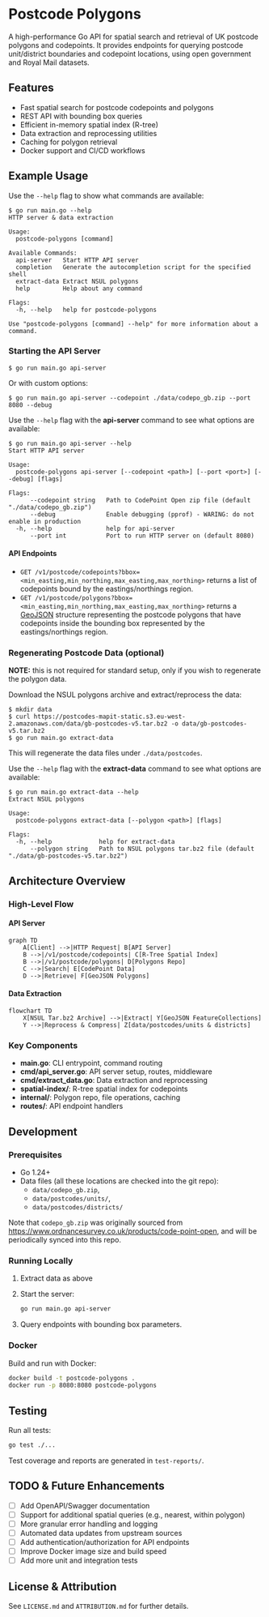 # Postcode Polygons

A high-performance Go API for spatial search and retrieval of UK postcode polygons and codepoints. It provides endpoints for querying postcode unit/district boundaries and codepoint locations, using open government and Royal Mail datasets.

## Features

-   Fast spatial search for postcode codepoints and polygons
-   REST API with bounding box queries
-   Efficient in-memory spatial index (R-tree)
-   Data extraction and reprocessing utilities
-   Caching for polygon retrieval
-   Docker support and CI/CD workflows

## Example Usage

Use the `--help` flag to show what commands are available:

```console
$ go run main.go --help
HTTP server & data extraction

Usage:
  postcode-polygons [command]

Available Commands:
  api-server   Start HTTP API server
  completion   Generate the autocompletion script for the specified shell
  extract-data Extract NSUL polygons
  help         Help about any command

Flags:
  -h, --help   help for postcode-polygons

Use "postcode-polygons [command] --help" for more information about a command.
```

### Starting the API Server

```console
$ go run main.go api-server
```

Or with custom options:

```console
$ go run main.go api-server --codepoint ./data/codepo_gb.zip --port 8080 --debug
```

Use the `--help` flag with the **api-server** command to see what options are available:

```console
$ go run main.go api-server --help
Start HTTP API server

Usage:
  postcode-polygons api-server [--codepoint <path>] [--port <port>] [--debug] [flags]

Flags:
      --codepoint string   Path to CodePoint Open zip file (default "./data/codepo_gb.zip")
      --debug              Enable debugging (pprof) - WARING: do not enable in production
  -h, --help               help for api-server
      --port int           Port to run HTTP server on (default 8080)
```

#### API Endpoints

-   `GET /v1/postcode/codepoints?bbox=<min_easting,min_northing,max_easting,max_northing>` returns a list of codepoints bound by the eastings/northings region.
-   `GET /v1/postcode/polygons?bbox=<min_easting,min_northing,max_easting,max_northing>` returns a [GeoJSON](https://geojson.org/) structure representing the postcode polygons that have codepoints inside the bounding box represented by the eastings/northings region.

### Regenerating Postcode Data (optional)

**NOTE:** this is not required for standard setup, only if you wish to regenerate the polygon data.

Download the NSUL polygons archive and extract/reprocess the data:

```console
$ mkdir data
$ curl https://postcodes-mapit-static.s3.eu-west-2.amazonaws.com/data/gb-postcodes-v5.tar.bz2 -o data/gb-postcodes-v5.tar.bz2
$ go run main.go extract-data
```

This will regenerate the data files under `./data/postcodes`.

Use the `--help` flag with the **extract-data** command to see what options are available:

```console
$ go run main.go extract-data --help
Extract NSUL polygons

Usage:
  postcode-polygons extract-data [--polygon <path>] [flags]

Flags:
  -h, --help             help for extract-data
      --polygon string   Path to NSUL polygons tar.bz2 file (default "./data/gb-postcodes-v5.tar.bz2")
```

## Architecture Overview

### High-Level Flow

#### API Server

```mermaid
graph TD
    A[Client] -->|HTTP Request| B[API Server]
    B -->|/v1/postcode/codepoints| C[R-Tree Spatial Index]
    B -->|/v1/postcode/polygons| D[Polygons Repo]
    C -->|Search| E[CodePoint Data]
    D -->|Retrieve| F[GeoJSON Polygons]
```

#### Data Extraction

```mermaid
flowchart TD
    X[NSUL Tar.bz2 Archive] -->|Extract| Y[GeoJSON FeatureCollections]
    Y -->|Reprocess & Compress| Z[data/postcodes/units & districts]
```

### Key Components

-   **main.go**: CLI entrypoint, command routing
-   **cmd/api_server.go**: API server setup, routes, middleware
-   **cmd/extract_data.go**: Data extraction and reprocessing
-   **spatial-index/**: R-tree spatial index for codepoints
-   **internal/**: Polygon repo, file operations, caching
-   **routes/**: API endpoint handlers

## Development

### Prerequisites

-   Go 1.24+
-   Data files (all these locations are checked into the git repo):
    - `data/codepo_gb.zip`,
    - `data/postcodes/units/`,
    - `data/postcodes/districts/`

Note that `codepo_gb.zip` was originally sourced from https://www.ordnancesurvey.co.uk/products/code-point-open, and will be periodically synced into this repo.

### Running Locally

1. Extract data as above
2. Start the server:

    ```bash
    go run main.go api-server
    ```

3. Query endpoints with bounding box parameters.

### Docker

Build and run with Docker:

```bash
docker build -t postcode-polygons .
docker run -p 8080:8080 postcode-polygons
```

## Testing

Run all tests:

```bash
go test ./...
```

Test coverage and reports are generated in `test-reports/`.

## TODO & Future Enhancements

-   [ ] Add OpenAPI/Swagger documentation
-   [ ] Support for additional spatial queries (e.g., nearest, within polygon)
-   [ ] More granular error handling and logging
-   [ ] Automated data updates from upstream sources
-   [ ] Add authentication/authorization for API endpoints
-   [ ] Improve Docker image size and build speed
-   [ ] Add more unit and integration tests

## License & Attribution

See `LICENSE.md` and `ATTRIBUTION.md` for further details.

